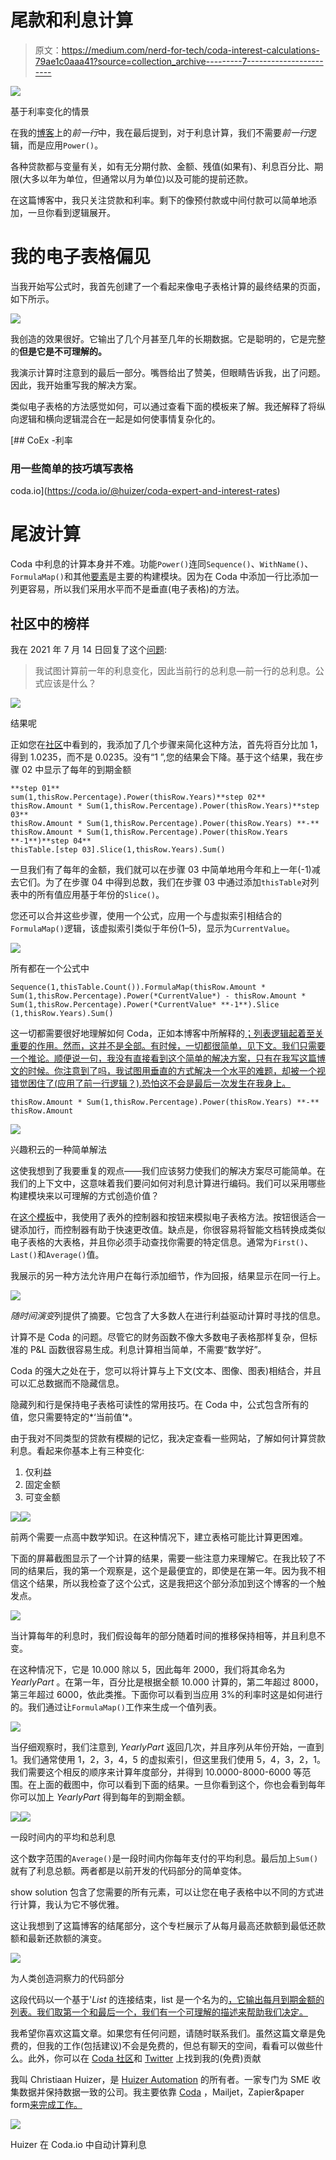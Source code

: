 # 尾款和利息计算

> 原文：<https://medium.com/nerd-for-tech/coda-interest-calculations-79ae1c0aaa41?source=collection_archive---------7----------------------->

![](img/c23b4d18c3bd41e16ee4b293b63d6336.png)

基于利率变化的情景

在我的[博客](https://huizer.medium.com/coda-io-and-previous-rows-a32011f562ed)上的*前一行*中，我在最后提到，对于利息计算，我们不需要*前一行*逻辑，而是应用`Power()`。

各种贷款都与变量有关，如有无分期付款、金额、残值(如果有)、利息百分比、期限(大多以年为单位，但通常以月为单位)以及可能的提前还款。

在这篇博客中，我只关注贷款和利率。剩下的像预付款或中间付款可以简单地添加，一旦你看到逻辑展开。

# 我的电子表格偏见

当我开始写公式时，我首先创建了一个看起来像电子表格计算的最终结果的页面，如下所示。

![](img/c0fe44827ff575a9e0207f1baf482b91.png)

我创造的效果很好。它输出了几个月甚至几年的长期数据。它是聪明的，它是完整的**但是它是不可理解的。**

我演示计算时注意到的最后一部分。嘴唇给出了赞美，但眼睛告诉我，出了问题。因此，我开始重写我的解决方案。

类似电子表格的方法感觉如何，可以通过查看下面的模板来了解。我还解释了将纵向逻辑和横向逻辑混合在一起是如何使事情复杂化的。

[](https://coda.io/@huizer/coda-expert-and-interest-rates) [## CoEx -利率

### 用一些简单的技巧填写表格

coda.io](https://coda.io/@huizer/coda-expert-and-interest-rates) 

# 尾波计算

Coda 中利息的计算本身并不难。功能`Power()`连同`Sequence()`、`WithName()`、`FormulaMap()`和其他[要素](https://huizer.medium.com/in-coda-everything-is-a-list-f13ecf8950d)是主要的构建模块。因为在 Coda 中添加一行比添加一列更容易，所以我们采用水平而不是垂直(电子表格)的方法。

## 社区中的榜样

我在 2021 年 7 月 14 日回复了这个[问题](https://community.coda.io/t/referencing-the-cell-above/7358/31?u=christiaan_huizer):

> 我试图计算前一年的利息变化，因此当前行的总利息—前一行的总利息。公式应该是什么？

![](img/9293a1aae40980a222448c6c6be98f67.png)

结果呢

正如您在[社区](https://community.coda.io/t/referencing-the-cell-above/7358/32?u=christiaan_huizer)中看到的，我添加了几个步骤来简化这种方法，首先将百分比加 1，得到 1.0235，而不是 0.0235。没有“1 ”,您的结果会下降。基于这个结果，我在步骤 02 中显示了每年的到期金额

```
**step 01**
sum(1,thisRow.Percentage).Power(thisRow.Years)**step 02**
thisRow.Amount * Sum(1,thisRow.Percentage).Power(thisRow.Years)**step 03**
thisRow.Amount * Sum(1,thisRow.Percentage).Power(thisRow.Years) **-** thisRow.Amount * Sum(1,thisRow.Percentage).Power(thisRow.Years **-1**)**step 04**
thisTable.[step 03].Slice(1,thisRow.Years).Sum()
```

一旦我们有了每年的金额，我们就可以在步骤 03 中简单地用今年和上一年(-1)减去它们。为了在步骤 04 中得到总数，我们在步骤 03 中通过添加`thisTable`对列表中的所有值应用基于年份的`Slice()`。

您还可以合并这些步骤，使用一个公式，应用一个与虚拟索引相结合的`FormulaMap()`逻辑，该虚拟索引类似于年份(1–5)，显示为`CurrentValue`。

![](img/81397242c450e6e0aff0d89e09d50640.png)

所有都在一个公式中

```
Sequence(1,thisTable.Count()).FormulaMap(thisRow.Amount * Sum(1,thisRow.Percentage).Power(*CurrentValue*) - thisRow.Amount * Sum(1,thisRow.Percentage).Power(*CurrentValue* **-1**).Slice (1,thisRow.Years).Sum()
```

这一切都需要很好地理解如何 Coda，正如本博客中所解释的[；列表逻辑起着至关重要的作用。然而，这并不是全部。有时候，一切都很简单，见下文。我们只需要一个推论。顺便说一句，我没有直接看到这个简单的解决方案，只有在我写这篇博文的时候。你注意到了吗，我试图用垂直的方式解决一个水平的难题，却被一个视错觉困住了(应用了前一行逻辑？).恐怕这不会是最后一次发生在我身上。](/geekculture/how-to-coda-3913cf5daf9d)

```
thisRow.Amount * Sum(1,thisRow.Percentage).Power(thisRow.Years) **-** thisRow.Amount
```

![](img/acaf4c8cf49e8fde7532308dc1219f3d.png)

兴趣积云的一种简单解法

这使我想到了我要重复的观点——我们应该努力使我们的解决方案尽可能简单。在我们的上下文中，这意味着我们要问如何对利息计算进行编码。我们可以采用哪些构建模块来以可理解的方式创造价值？

在[这个模板](https://coda.io/@huizer/coda-expert-and-interest-rates)中，我使用了表外的控制器和按钮来模拟电子表格方法。按钮很适合一键添加行，而控制器有助于快速更改值。缺点是，你很容易将智能文档转换成类似电子表格的大表格，并且你必须手动查找你需要的特定信息。通常为`First()`、`Last()`和`Average()`值。

我展示的另一种方法允许用户在每行添加细节，作为回报，结果显示在同一行上。

![](img/d515370d756f03eea1ac33c53b7b5028.png)

*随时间演变*列提供了摘要。它包含了大多数人在进行利益驱动计算时寻找的信息。

计算不是 Coda 的问题。尽管它的财务函数不像大多数电子表格那样复杂，但标准的 P&L 函数很容易生成。利息计算相当简单，不需要“数学好”。

Coda 的强大之处在于，您可以将计算与上下文(文本、图像、图表)相结合，并且可以汇总数据而不隐藏信息。

隐藏列和行是保持电子表格可读性的常用技巧。在 Coda 中，公式包含所有的值，您只需要特定的*‘当前值’*。

由于我对不同类型的贷款有模糊的记忆，我决定查看一些网站，了解如何计算贷款利息。看起来你基本上有三种变化:

1.  仅利益
2.  固定金额
3.  可变金额

![](img/4c73d76ce19f4618c3d80bc82aada075.png)![](img/7b58c49320e2c6e34a0127f7494387fd.png)

前两个需要一点高中数学知识。在这种情况下，建立表格可能比计算更困难。

下面的屏幕截图显示了一个计算的结果，需要一些注意力来理解它。在我比较了不同的结果后，我的第一个观察是，这个是最便宜的，即使是在第一年。因为我不相信这个结果，所以我检查了这个公式，这是我把这个部分添加到这个博客的一个触发点。

![](img/a70e336cea243b14857c71da437206b2.png)

当计算每年的利息时，我们假设每年的部分随着时间的推移保持相等，并且利息不变。

在这种情况下，它是 10.000 除以 5，因此每年 2000，我们将其命名为 *YearlyPart* 。在第一年，百分比是根据全额 10.000 计算的，第二年超过 8000，第三年超过 6000，依此类推。下面你可以看到当应用 3%的利率时这是如何进行的。我们通过让`FormulaMap()`工作来生成一个值列表。

![](img/089c64d84af23e154fed829bb44790d4.png)

当仔细观察时，我们注意到, *YearlyPart* 返回几次，并且序列从年份开始，一直到 1。我们通常使用 1，2，3，4，5 的虚拟索引，但这里我们使用 5，4，3，2，1。我们需要这个相反的顺序来计算年度部分，并得到 10.0000-8000-6000 等范围。在上面的截图中，你可以看到下面的结果。一旦你看到这个，你也会看到每年你可以加上 *YearlyPart* 得到每年的到期金额。

![](img/36786a78885e2e68deea17d0306fc368.png)![](img/16f03b733aba76b9d5a2b210c11e107a.png)

一段时间内的平均和总利息

这个数字范围的`Average()`是一段时间内你每年支付的平均利息。最后加上`Sum()` 就有了利息总额。两者都是以前开发的代码部分的简单变体。

show solution 包含了您需要的所有元素，可以让您在电子表格中以不同的方式进行计算，我认为它不够优雅。

这让我想到了这篇博客的结尾部分，这个专栏展示了从每月最高还款额到最低还款额和最新还款额的演变。

![](img/d89bf86438649f8f0b9e4e6dd9589625.png)

为人类创造洞察力的代码部分

这段代码以一个基于'*List* 的连接结束，list 是一个名为的[，它输出每月到期金额的列表。我们取第一个和最后一个，我们有一个可理解的描述来帮助我们决定。](https://huizer.medium.com/how-to-use-withname-in-coda-cb4876d45552)

我希望你喜欢这篇文章。如果您有任何问题，请随时联系我们。虽然这篇文章是免费的，但我的工作(包括建议)不会是免费的，但总有聊天的空间，看看可以做些什么。此外，你可以在 [Coda 社区](https://community.coda.io/)和 [Twitter](https://twitter.com/CodaExpert) 上找到我的(免费)贡献

我叫 Christiaan Huizer，是 [Huizer Automation](https://huizer.be/) 的所有者。一家专门为 SME 收集数据并保持数据一致的公司。我主要依靠 [Coda](https://coda.io/?r=O8dJLrFiTDS_2ttrz-1brA) ，Mailjet，Zapier&paper form[来完成工作。](https://paperform.co/invite/bmv2e3)

![](img/d73a35d019aa10a072faf938b395ac80.png)

Huizer 在 Coda.io 中自动计算利息